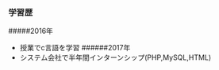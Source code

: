 ### 学習歴
#####2016年
- 授業でc言語を学習 
######2017年
- システム会社で半年間インターンシップ(PHP,MySQL,HTML)

<!--
**rrrkr/rrrkr** is a ✨ _special_ ✨ repository because its `README.md` (this file) appears on your GitHub profile.

Here are some ideas to get you started:

- 🔭 I’m currently working on ...
- 🌱 I’m currently learning ...
- 👯 I’m looking to collaborate on ...
- 🤔 I’m looking for help with ...
- 💬 Ask me about ...
- 📫 How to reach me: ...
- 😄 Pronouns: ...
- ⚡ Fun fact: ...
-->
